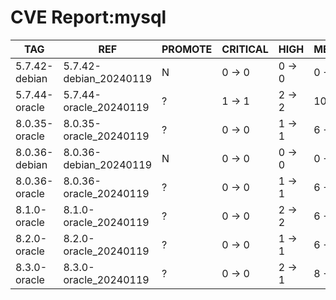 # CVE Report:mysql
|      TAG      |          REF           | PROMOTE | CRITICAL |  HIGH  |  MEDIUM  |  LOW   | UNKNOWN |
|---------------|------------------------|---------|----------|--------|----------|--------|---------|
| 5.7.42-debian | 5.7.42-debian_20240119 | N       | 0 -> 0   | 0 -> 0 | 0 -> 0   | 0 -> 0 | 0 -> 0  |
| 5.7.44-oracle | 5.7.44-oracle_20240119 | ?       | 1 -> 1   | 2 -> 2 | 10 -> 10 | 3 -> 3 | 0 -> 0  |
| 8.0.35-oracle | 8.0.35-oracle_20240119 | ?       | 0 -> 0   | 1 -> 1 | 6 -> 6   | 1 -> 1 | 0 -> 0  |
| 8.0.36-debian | 8.0.36-debian_20240119 | N       | 0 -> 0   | 0 -> 0 | 0 -> 0   | 0 -> 0 | 0 -> 0  |
| 8.0.36-oracle | 8.0.36-oracle_20240119 | ?       | 0 -> 0   | 1 -> 1 | 6 -> 6   | 0 -> 0 | 0 -> 0  |
| 8.1.0-oracle  | 8.1.0-oracle_20240119  | ?       | 0 -> 0   | 2 -> 2 | 6 -> 6   | 3 -> 3 | 0 -> 0  |
| 8.2.0-oracle  | 8.2.0-oracle_20240119  | ?       | 0 -> 0   | 1 -> 1 | 6 -> 6   | 1 -> 1 | 0 -> 0  |
| 8.3.0-oracle  | 8.3.0-oracle_20240119  | ?       | 0 -> 0   | 2 -> 1 | 8 -> 6   | 1 -> 0 | 0 -> 0  |
